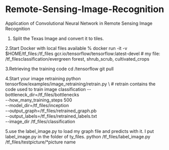 # Remote-Sensing-Image-Recognition
Application of Convolutional Neural Network in Remote Sensing Image Recognition


1. Split the Texas Image and convert it to tiles. 

2.Start Docker with local files available
% docker run -it -v $HOME/tf_files:/tf_files  gcr.io/tensorflow/tensorflow:latest-devel        # my file: /tf_filesclassification/evergreen forest, shrub_scrub, cultivated_crops

3.Retrieving the training code
   cd /tensorflow
   git pull

4.Start your image retraining 
 python tensorflow/examples/image_retraining/retrain.py \                  # retrain contains the code used to train image classification
--bottleneck_dir=/tf_files/bottlenecks \
--how_many_training_steps 500 \
--model_dir=/tf_files/inception \
--output_graph=/tf_files/retrained_graph.pb \
--output_labels=/tf_files/retrained_labels.txt \
--image_dir /tf_files/classification

5.use the label_image.py to load my graph file and predicts with it. I put label_image.py in the folder of ty_files.
 python /tf_files/label_image.py /tf_files/testpicture/*picture name


